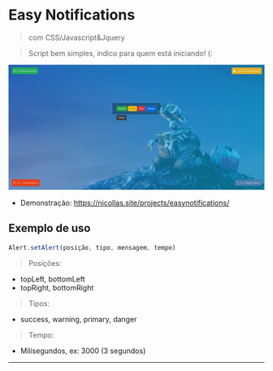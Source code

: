 # Easy Notifications
> com CSS/Javascript&Jquery

> Script bem simples, indico para quem está iniciando! (:

![](image.png)

* Demonstração: https://nicollas.site/projects/easynotifications/

## Exemplo de uso

```javascript
Alert.setAlert(posição, tipo, mensagem, tempo)
```
> Posições:
* topLeft, bottomLeft
* topRight, bottomRight

> Tipos:

* success, warning, primary, danger

> Tempo:

* Milisegundos, ex: 3000 (3 segundos)
------------
